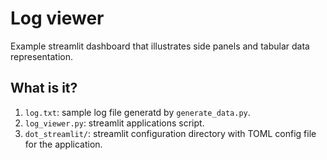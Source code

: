 # Log viewer

Example streamlit dashboard that illustrates side panels and
tabular data representation.

## What is it?

1. `log.txt`: sample log file generatd by `generate_data.py`.
1. `log_viewer.py`: streamlit applications script.
1. `dot_streamlit/`: streamlit configuration directory with
   TOML config file for the application.
